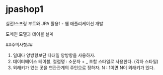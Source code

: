 # jpashop1
실전!스프링 부트와 JPA 활용1 - 웹 애플리케이션 개발

도메인 모델과 테이블 설계

##주의사항##
1. 일대다 양방향보단 다대일 양방향을 사용하자.
2. 데이터베이스 테이블, 컬럼명 : 소문자 + _ 조합 스타일로 사용한다. (각자 스타일)
3. 외래키가 있는 곳을 연관관계의 주인으로 정하자. N : 1이면 N이 외래키가 있다.
        
